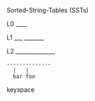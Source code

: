 Sorted-String-Tables (SSTs)

L0 ____

L1 ___ _______

L2  ______________

    --------------
      |   |
      bar foo

  keyspace